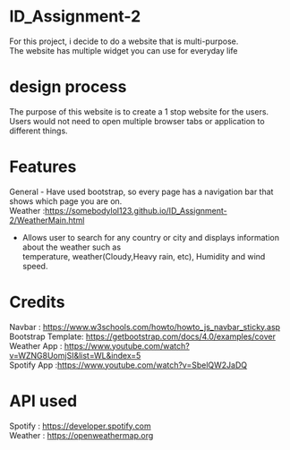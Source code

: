# ID_Assignment-2
For this project, i decide to do a website that is multi-purpose. <br>
The website has multiple widget you can use for everyday life <br>
# design process
The purpose of this website is to create a 1 stop website for the users. <br>
Users would not need to open multiple browser tabs or application to different things. <br>
# Features
General - Have used bootstrap, so every page has a navigation bar that shows which page you are on. <br>
Weather :https://somebodylol123.github.io/ID_Assignment-2/WeatherMain.html <br>
- Allows user to search for any country or city and displays information about the weather such as <br>
temperature, weather(Cloudy,Heavy rain, etc), Humidity and wind speed.
# Credits
Navbar : https://www.w3schools.com/howto/howto_js_navbar_sticky.asp <br>
Bootstrap Template: https://getbootstrap.com/docs/4.0/examples/cover <br>
Weather App : https://www.youtube.com/watch?v=WZNG8UomjSI&list=WL&index=5 <br>
Spotify App :https://www.youtube.com/watch?v=SbelQW2JaDQ

# API used
Spotify : https://developer.spotify.com <br>
Weather : https://openweathermap.org <br>
